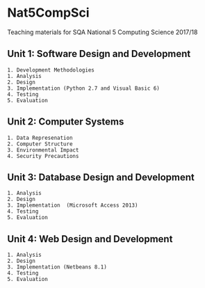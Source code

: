 # Nat5CompSci
Teaching materials for SQA National 5 Computing Science 2017/18

## Unit 1: Software Design and Development

	1. Development Methodologies
	1. Analysis
	2. Design
	3. Implementation (Python 2.7 and Visual Basic 6)
	4. Testing
	5. Evaluation
	
## Unit 2: Computer Systems

	1. Data Represenation
	2. Computer Structure
	3. Environmental Impact
	4. Security Precautions
	
## Unit 3: Database Design and Development

	1. Analysis
	2. Design
	3. Implementation  (Microsoft Access 2013)
	4. Testing
	5. Evaluation
  
## Unit 4: Web Design and Development

	1. Analysis
	2. Design
	3. Implementation (Netbeans 8.1)		
	4. Testing
	5. Evaluation
